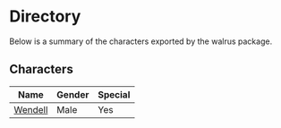 # Directory
Below is a summary of the characters exported by the walrus package.
## Characters
|Name|Gender|Special|
|---|---|---|
|[Wendell](./character/walrus/wendell.go)|Male|Yes|

